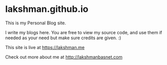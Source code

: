 # lakshman.github.io

This is my Personal Blog site. 


I write my blogs here. You are free to view my source code, and use them if needed as your need but make sure credits are given. :)

This site is live at https://lakshman.me

Check out more about me at http://lakshmanbasnet.com
